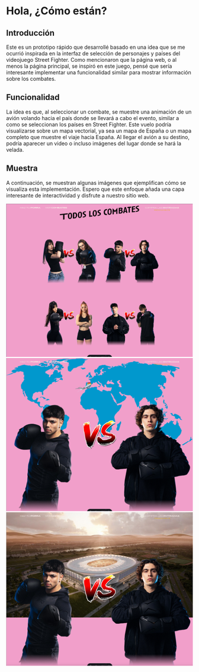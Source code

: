 # Hola, ¿Cómo están?

## Introducción

Este es un prototipo rápido que desarrollé basado en una idea que se me ocurrió inspirada en la interfaz de selección de personajes y países del videojuego Street Fighter. Como mencionaron que la página web, o al menos la página principal, se inspiró en este juego, pensé que sería interesante implementar una funcionalidad similar para mostrar información sobre los combates.

## Funcionalidad

La idea es que, al seleccionar un combate, se muestre una animación de un avión volando hacia el país donde se llevará a cabo el evento, similar a como se seleccionan los países en Street Fighter. Este vuelo podría visualizarse sobre un mapa vectorial, ya sea un mapa de España o un mapa completo que muestre el viaje hacia España. Al llegar el avión a su destino, podría aparecer un video o incluso imágenes del lugar donde se hará la velada.

## Muestra
A continuación, se muestran algunas imágenes que ejemplifican cómo se visualiza esta implementación. Espero que este enfoque añada una capa interesante de interactividad y disfrute a nuestro sitio web.

![Todos los combates](/public/images/prototipo1.png)
![Animacion Avion](/public/images/prototipo2.png)
![Imagen del destino](/public/images/prototipo3.png)
